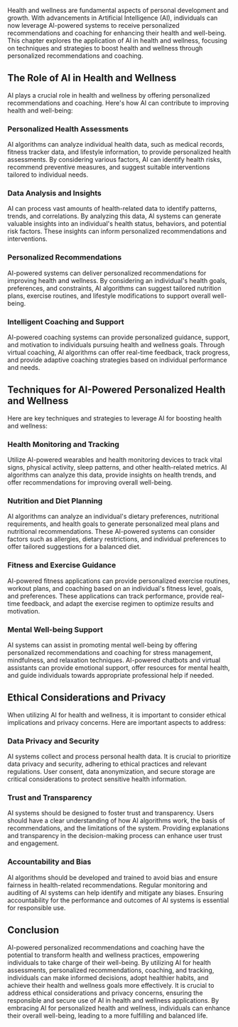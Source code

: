 
Health and wellness are fundamental aspects of personal development and growth. With advancements in Artificial Intelligence (AI), individuals can now leverage AI-powered systems to receive personalized recommendations and coaching for enhancing their health and well-being. This chapter explores the application of AI in health and wellness, focusing on techniques and strategies to boost health and wellness through personalized recommendations and coaching.

## The Role of AI in Health and Wellness

AI plays a crucial role in health and wellness by offering personalized recommendations and coaching. Here's how AI can contribute to improving health and well-being:

### Personalized Health Assessments

AI algorithms can analyze individual health data, such as medical records, fitness tracker data, and lifestyle information, to provide personalized health assessments. By considering various factors, AI can identify health risks, recommend preventive measures, and suggest suitable interventions tailored to individual needs.

### Data Analysis and Insights

AI can process vast amounts of health-related data to identify patterns, trends, and correlations. By analyzing this data, AI systems can generate valuable insights into an individual's health status, behaviors, and potential risk factors. These insights can inform personalized recommendations and interventions.

### Personalized Recommendations

AI-powered systems can deliver personalized recommendations for improving health and wellness. By considering an individual's health goals, preferences, and constraints, AI algorithms can suggest tailored nutrition plans, exercise routines, and lifestyle modifications to support overall well-being.

### Intelligent Coaching and Support

AI-powered coaching systems can provide personalized guidance, support, and motivation to individuals pursuing health and wellness goals. Through virtual coaching, AI algorithms can offer real-time feedback, track progress, and provide adaptive coaching strategies based on individual performance and needs.

## Techniques for AI-Powered Personalized Health and Wellness

Here are key techniques and strategies to leverage AI for boosting health and wellness:

### Health Monitoring and Tracking

Utilize AI-powered wearables and health monitoring devices to track vital signs, physical activity, sleep patterns, and other health-related metrics. AI algorithms can analyze this data, provide insights on health trends, and offer recommendations for improving overall well-being.

### Nutrition and Diet Planning

AI algorithms can analyze an individual's dietary preferences, nutritional requirements, and health goals to generate personalized meal plans and nutritional recommendations. These AI-powered systems can consider factors such as allergies, dietary restrictions, and individual preferences to offer tailored suggestions for a balanced diet.

### Fitness and Exercise Guidance

AI-powered fitness applications can provide personalized exercise routines, workout plans, and coaching based on an individual's fitness level, goals, and preferences. These applications can track performance, provide real-time feedback, and adapt the exercise regimen to optimize results and motivation.

### Mental Well-being Support

AI systems can assist in promoting mental well-being by offering personalized recommendations and coaching for stress management, mindfulness, and relaxation techniques. AI-powered chatbots and virtual assistants can provide emotional support, offer resources for mental health, and guide individuals towards appropriate professional help if needed.

## Ethical Considerations and Privacy

When utilizing AI for health and wellness, it is important to consider ethical implications and privacy concerns. Here are important aspects to address:

### Data Privacy and Security

AI systems collect and process personal health data. It is crucial to prioritize data privacy and security, adhering to ethical practices and relevant regulations. User consent, data anonymization, and secure storage are critical considerations to protect sensitive health information.

### Trust and Transparency

AI systems should be designed to foster trust and transparency. Users should have a clear understanding of how AI algorithms work, the basis of recommendations, and the limitations of the system. Providing explanations and transparency in the decision-making process can enhance user trust and engagement.

### Accountability and Bias

AI algorithms should be developed and trained to avoid bias and ensure fairness in health-related recommendations. Regular monitoring and auditing of AI systems can help identify and mitigate any biases. Ensuring accountability for the performance and outcomes of AI systems is essential for responsible use.

## Conclusion

AI-powered personalized recommendations and coaching have the potential to transform health and wellness practices, empowering individuals to take charge of their well-being. By utilizing AI for health assessments, personalized recommendations, coaching, and tracking, individuals can make informed decisions, adopt healthier habits, and achieve their health and wellness goals more effectively. It is crucial to address ethical considerations and privacy concerns, ensuring the responsible and secure use of AI in health and wellness applications. By embracing AI for personalized health and wellness, individuals can enhance their overall well-being, leading to a more fulfilling and balanced life.
